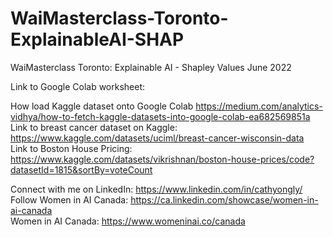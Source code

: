 # WaiMasterclass-Toronto-ExplainableAI-SHAP
WaiMasterclass Toronto: Explainable AI - Shapley Values June 2022

Link to Google Colab worksheet: 

How load Kaggle dataset onto Google Colab https://medium.com/analytics-vidhya/how-to-fetch-kaggle-datasets-into-google-colab-ea682569851a <br />
Link to breast cancer dataset on Kaggle: https://www.kaggle.com/datasets/uciml/breast-cancer-wisconsin-data <br />
Link to Boston House Pricing: https://www.kaggle.com/datasets/vikrishnan/boston-house-prices/code?datasetId=1815&sortBy=voteCount <br />

Connect with me on LinkedIn: https://www.linkedin.com/in/cathyongly/ <br />
Follow Women in AI Canada: https://ca.linkedin.com/showcase/women-in-ai-canada <br />
Women in AI Canada: https://www.womeninai.co/canada <br />

